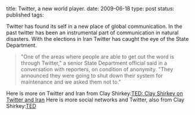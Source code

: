 title: Twitter, a new world player.
date: 2009-06-18
type: post
status: published
tags: 


Twitter has found its self in a new place of global communication. In the past twitter has been an instrumental part of communication in natural disasters. With the elections in Iran Twitter has caught the eye of the State Department. 

> "One of the areas where people are able to get out the word is through Twitter," a senior State Department official said in a conversation with reporters, on condition of anonymity. "They announced they were going to shut down their system for maintenance and we asked them not to."

Here is more on Twitter and Iran from Clay Shirkey:[TED: Clay Shirkey on Twitter and Iran](http://blog.ted.com/2009/06/qa_with_clay_sh.php) Here is more social networks and Twitter, also from Clay Shirkey:[TED](http://www.ted.com/talks/clay_shirky_how_cellphones_twitter_facebook_can_make_history.html)
